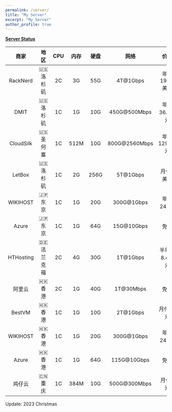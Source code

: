 ```yaml
---
permalink: /server/
title: "My Server"
excerpt: "My Server"
author_profile: true
---
```


**[Server Status](https://status.yfluo.me)**

|商家|地区|CPU|内存|硬盘|网络|价格|备注|
|:--:|:--:|:--:|:--:|:--:|:--:|:--:|:--:|
|RackNerd|🇺🇸 洛杉矶  |2C|3G|55G|4T@1Gbps|年付19.99美元|洛杉矶DC02|
|DMIT|🇺🇸 洛杉矶  |1C|1G|10G|450G@500Mbps|年付36.9美元|三网CN2GIA|
|CloudSilk|🇺🇸 圣何塞|1C|512M|10G|800G@2560Mbps|年付129.99元|三网4837|
|LetBox|🇺🇸 洛杉矶|1C|2G|256G|5T@1Gbps|月付2美元|256G硬盘|
|WIKIHOST|🇯🇵 东京|1C|1G|20G|300G@1Gbps|年付248元|三网直连|
|Azure|🇯🇵 东京|1C|1G|64G|15G@10Gbps|免费|Azure100|
|HTHosting|🇩🇪 法兰克福|2C|4G|30G|1T@1Gbps|半年付8.4欧元|EPYC7543|
|阿里云|🇭🇰 香港|2C|1G|40G|1T@30Mbps|免费|4837+CMI|
|BestVM|🇭🇰 香港|1C|1G|10G|2T@1Gbps|月付70元|三网CMI|
|WIKIHOST|🇭🇰 香港|1C|1G|20G|300G@1Gbps|年付249元|移动CMI|
|Azure|🇭🇰 香港|1C|1G|64G|115G@10Gbps|免费|Azure100|
|鸡仔云|🇨🇳 重庆|1C|384M|10G|500G@300Mbps|月付5元|IPv6 Only|

Update: 2023 Christmas
